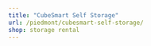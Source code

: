 ```yaml
---
title: "CubeSmart Self Storage"
url: /piedmont/cubesmart-self-storage/
shop: storage rental
---
```


